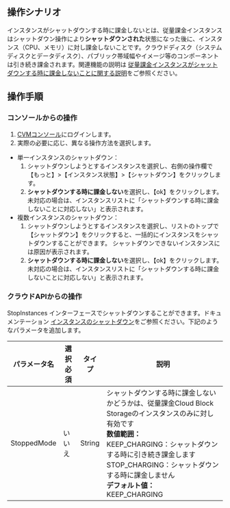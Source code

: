 ## 操作シナリオ
インスタンスがシャットダウンする時に課金しないとは、従量課金インスタンスはシャットダウン操作により**シャットダウンされた**状態になった後に、インスタンス（CPU、メモリ）に対し課金しないことです。クラウドディスク（システムディスクとデータディスク）、パブリック帯域幅やイメージ等のコンポーネントは引き続き課金されます。関連機能の説明は [従量課金インスタンスがシャットダウンする時に課金しないことに関する説明](https://intl.cloud.tencent.com/document/product/213/19918)をご参照ください。

## 操作手順
### コンソールからの操作
1. [CVMコンソール](https://console.cloud.tencent.com/cvm)にログインします。
2. 実際の必要に応じ、異なる操作方法を選択します。
 - 単一インスタンスのシャットダウン：
    1. シャットダウンしようとするインスタンスを選択し、右側の操作欄で【もっと】>【インスタンス状態】>【シャットダウン】をクリックします。
    2.  **シャットダウンする時に課金しない**を選択し、【ok】をクリックします。
    未対応の場合は、インスタンスリストに「シャットダウンする時に課金しないことに対応しない」と表示されます。
 - 複数インスタンスのシャットダウン：
    1. シャットダウンしようとするインスタンスを選択し、リストのトップで【シャットダウン】をクリックすると、一括的にインスタンスをシャットダウンすることができます。
    シャットダウンできないインスタンスには原因が表示されます。
	 2.   **シャットダウンする時に課金しない**を選択し、【ok】をクリックします。
		未対応の場合は、インスタンスリストに「シャットダウンする時に課金しないことに対応しない」と表示されます。

### クラウドAPIからの操作
StopInstances インターフェースでシャットダウンすることができます。ドキュメンテーション [インスタンスのシャットダウン](https://cloud.tencent.com/document/product/213/15743)をご参照ください。下記のようなパラメータを追加します。

| パラメータ名    | 選択必須 | タイプ   | 説明                                                         |
| ----------- | ---- | ------ | ------------------------------------------------------------ |
| StoppedMode | いいえ   | String | シャットダウンする時に課金しないかどうかは、従量課金Cloud Block Storageのインスタンスのみに対し有効です<br>**数値範囲：**<br>KEEP_CHARGING：シャットダウンする時に引き続き課金します<br>STOP_CHARGING：シャットダウンする時に課金しません<br>**デフォルト値：**<br>KEEP_CHARGING |
